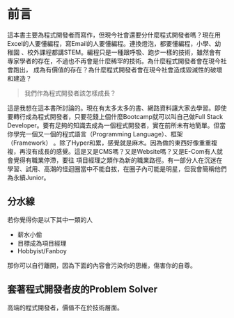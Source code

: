 # 前言

這本書主要為程式開發者而寫作，但現今社會還要分什麼程式開發者嗎？現在用Excel的人要懂編程，寫Email的人要懂編程。連換燈泡，都要懂編程，小學、幼稚園
、校外課程都講STEM。編程只是一種跟呼吸、跑步一樣的技術，雖然會有專家學者的存在，不過也不再會是什麼稀罕的技術。為什麼程式開發者會在現今社會跑出，
成為有價值的存在？為什麼程式開發者會在現今社會造成毀滅性的破壞和建造？

> 我們作為程式開發者該怎樣成長？

這是我想在這本書所討論的。現在有太多太多的書、網路資料讓大家去學習。即使要轉行成為程式開發者，只要花錢上個什麼Bootcamp就可以叫自己做Full Stack 
Developer。要有足夠的知識去成為一個程式開發者，實在前所未有地簡單。但當你學完一個又一個的程式語言（Programming Language）、框架（Framework）
。除了Hyper和累，感覺就是麻木。因為做的東西好像重重複複，再沒有成長的感覺。這是又是CMS嗎？又是Website嗎？又是E-Com有人就會覺得有職業停滯，要往
項目經理之類作為新的職業路徑。有一部分人在沉迷在學習、試用、高潮的怪迴圈當中不能自拔，在圈子內可能是明星，但我會簡稱他們為永續Junior。

## 分水線

若你覺得你是以下其中一類的人

* 薪水小偷
* 目標成為項目經理
* Hobbyist/Fanboy

那你可以自行離開，因為下面的內容會污染你的思維，傷害你的自尊。

## 套著程式開發者皮的Problem Solver

高端的程式開發者，價值不在於技術層面。
